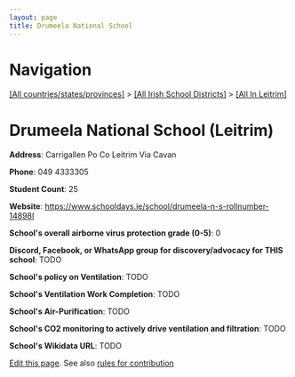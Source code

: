 ```yaml
---
layout: page
title: Drumeela National School
---
```

# Navigation

[[All countries/states/provinces]](../../..) > [[All Irish School Districts]](../..) > [[All In Leitrim]](..)

# Drumeela National School (Leitrim)

**Address**: Carrigallen Po Co Leitrim Via Cavan

**Phone**: 049 4333305

**Student Count**: 25

**Website**: <https://www.schooldays.ie/school/drumeela-n-s-rollnumber-14898I>

**School's overall airborne virus protection grade (0-5)**: 0

**Discord, Facebook, or WhatsApp group for discovery/advocacy for THIS school**: TODO

**School's policy on Ventilation**: TODO

**School's Ventilation Work Completion**: TODO

**School's Air-Purification**: TODO

**School's CO2 monitoring to actively drive ventilation and filtration**: TODO

**School's Wikidata URL**: TODO


[Edit this page](https://github.com/ventilate-schools/Ireland/edit/main/./Leitrim/Drumeela_National_School.md). See also [rules for contribution](../../../contribution-rules/)